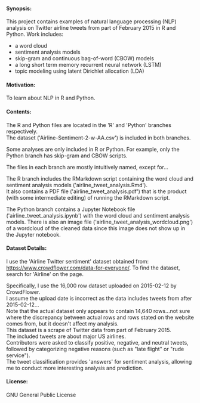 #### Synopsis:
This project contains examples of natural language processing (NLP) analysis on Twitter airline tweets from part of February 2015 in R and Python. Work includes:

- a word cloud
- sentiment analysis models
- skip-gram and continuous bag-of-word (CBOW) models
- a long short term memory recurrent neural network (LSTM)
- topic modeling using latent Dirichlet allocation (LDA)

#### Motivation:
To learn about NLP in R and Python.

#### Contents:
The R and Python files are located in the 'R' and 'Python' branches respectively. <br />
The dataset ('Airline-Sentiment-2-w-AA.csv') is included in both branches.

Some analyses are only included in R or Python. For example, only the Python branch has skip-gram and CBOW scripts.

The files in each branch are mostly intuitively named, except for...

The R branch includes the RMarkdown script containing the word cloud and sentiment analysis models ('airline_tweet_analysis.Rmd'). <br />
It also contains a PDF file ('airline_tweet_analysis.pdf') that is the product (with some intermediate editing) of running the RMarkdown script.

The Python branch contains a Jupyter Notebook file ('airline_tweet_analysis.ipynb') with the word cloud and sentiment analysis models.
There is also an image file ('airline_tweet_analysis_wordcloud.png') of a wordcloud of the cleaned data since this image does not show up in the Jupyter notebook.

#### Dataset Details:
I use the 'Airline Twitter sentiment' dataset obtained from: https://www.crowdflower.com/data-for-everyone/. To find the dataset, search for 'Airline' on the page.

Specifically, I use the 16,000 row dataset uploaded on 2015-02-12 by CrowdFlower. <br />
I assume the upload date is incorrect as the data includes tweets from after 2015-02-12... <br />
Note that the actual dataset only appears to contain 14,640 rows...not sure where the discrepancy between actual rows and rows stated on the website comes from, but it doesn't affect my analysis. <br />
This dataset is a scrape of Twitter data from part of February 2015. <br />
The included tweets are about major US airlines. <br />
Contributors were asked to classify positive, negative, and neutral tweets, followed by categorizing negative reasons (such as "late flight" or "rude service"). <br />
The tweet classification provides 'answers' for sentiment analysis, allowing me to conduct more interesting analysis and prediction.

#### License:
GNU General Public License
